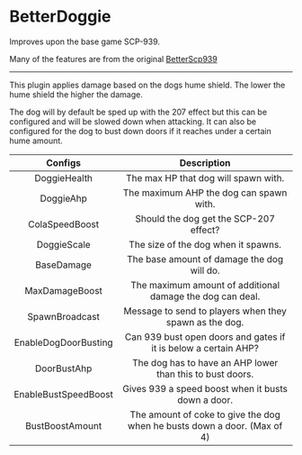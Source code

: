 # BetterDoggie
Improves upon the base game SCP-939.

Many of the features are from the original [BetterScp939](https://github.com/iopietro/BetterScp939)

---

This plugin applies damage based on the dogs hume shield. The lower the hume shield the higher the damage.

The dog will by default be sped up with the 207 effect but this can be configured and will be slowed down when attacking.
It can also be configured for the dog to bust down doors if it reaches under a certain hume amount.

Configs | Description
:---: | :---: 
DoggieHealth | The max HP that dog will spawn with.
DoggieAhp | The maximum AHP the dog can spawn with.
ColaSpeedBoost | Should the dog get the SCP-207 effect?
DoggieScale | The size of the dog when it spawns.
BaseDamage | The base amount of damage the dog will do.
MaxDamageBoost | The maximum amount of additional damage the dog can deal.
SpawnBroadcast | Message to send to players when they spawn as the dog.
EnableDogDoorBusting | Can 939 bust open doors and gates if it is below a certain AHP?
DoorBustAhp | The dog has to have an AHP lower than this to bust doors.
EnableBustSpeedBoost | Gives 939 a speed boost when it busts down a door.
BustBoostAmount | The amount of coke to give the dog when he busts down a door. (Max of 4)
